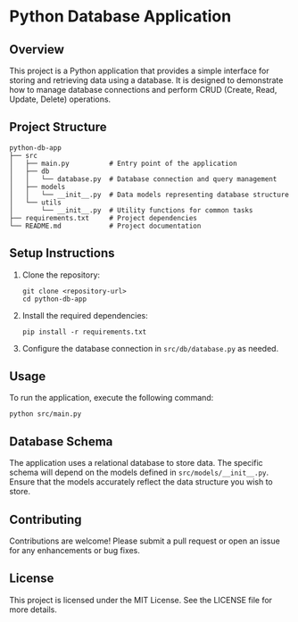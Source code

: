 # Python Database Application

## Overview
This project is a Python application that provides a simple interface for storing and retrieving data using a database. It is designed to demonstrate how to manage database connections and perform CRUD (Create, Read, Update, Delete) operations.

## Project Structure
```
python-db-app
├── src
│   ├── main.py          # Entry point of the application
│   ├── db
│   │   └── database.py  # Database connection and query management
│   ├── models
│   │   └── __init__.py  # Data models representing database structure
│   └── utils
│       └── __init__.py  # Utility functions for common tasks
├── requirements.txt     # Project dependencies
└── README.md            # Project documentation
```

## Setup Instructions
1. Clone the repository:
   ```
   git clone <repository-url>
   cd python-db-app
   ```

2. Install the required dependencies:
   ```
   pip install -r requirements.txt
   ```

3. Configure the database connection in `src/db/database.py` as needed.

## Usage
To run the application, execute the following command:
```
python src/main.py
```

## Database Schema
The application uses a relational database to store data. The specific schema will depend on the models defined in `src/models/__init__.py`. Ensure that the models accurately reflect the data structure you wish to store.

## Contributing
Contributions are welcome! Please submit a pull request or open an issue for any enhancements or bug fixes.

## License
This project is licensed under the MIT License. See the LICENSE file for more details.